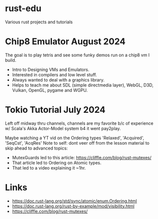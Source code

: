 # rust-edu
Various rust projects and tutorials

# Chip8 Emulator August 2024
The goal is to play tetris and see some funky demos run on a chip8 vm I build.

- Intro to Designing VMs and Emulators.
- Interested in compilers and low level stuff.
- Always wanted to deal with a graphics library.
- Helps to teach me about SDL (simple directmedia layer), WebGL, D3D, Vulkan, OpenGL, pygame and WGPU.

# Tokio Tutorial July 2024
Left off midway thru channels,
channels are my favorite b/c of experience w/ Scala's Akka Actor-Model system b4 it went pay2play.

Maybe watching a YT vid on the Ordering types 'Relaxed', 'Acquired', 'SeqCst', 'AcqRes'
Note to self: dont veer off from the lesson material to skip ahead to advanced topics:
- MutexGuards led to this article: https://cliffle.com/blog/rust-mutexes/
- That article led to Ordering on Atomic types.
- That led to a video explaining it ~1hr.


# Links
- https://doc.rust-lang.org/std/sync/atomic/enum.Ordering.html
- https://doc.rust-lang.org/rust-by-example/mod/visibility.html
- https://cliffle.com/blog/rust-mutexes/
